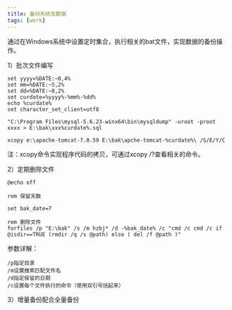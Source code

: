 ```yaml
---
title: 备份系统及数据
tags: [work]
---
```


通过在Windows系统中设置定时集合，执行相关的bat文件，实现数据的备份操作。

1）批次文件编写

```
set yyyy=%DATE:~0,4%
set mm=%DATE:~5,2%
set dd=%DATE:~8,2%
set curdate=%yyyy%-%mm%-%dd%
echo %curdate%
set character_set_client=utf8

"C:\Program Files\mysql-5.6.23-winx64\bin\mysqldump" -uroot -proot xxxx > E:\bak\xxx%curdate%.sql

xcopy e:\apache-tomcat-7.0.59 E:\bak\apche-tomcat-%curdate%\ /S/E/Y/C
```

注：xcopy命令实现程序代码的拷贝，可通过xcopy /?查看相关的命令。

2）定期删除文件

```
@echo off

rem 保留天数

set bak_date=7

rem 删除文件
forfiles /p "E:\bak" /s /m hzbj* /d -%bak_date% /c "cmd /c cmd /c if @isdir==TRUE (rmdir /q /s @path) else ( del /f @path )"
```

参数详解：

```
/p指定目录
/m设置搜索匹配文件名
/d指定保留的日期
/c设置每个文件执行的命令（使用双引号括起来）
```

3）增量备份配合全量备份

